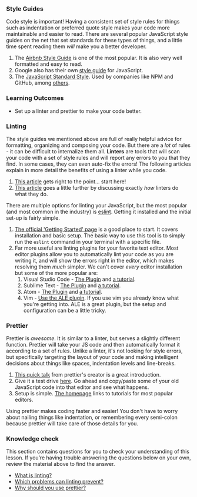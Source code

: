 ### Style Guides

Code style is important! Having a consistent set of style rules for things such as indentation or preferred quote style makes your code more maintainable and easier to read. There are several popular JavaScript style guides on the net that set standards for these types of things, and a little time spent reading them _will_ make you a better developer.

1. The [Airbnb Style Guide](https://github.com/airbnb/javascript) is one of the most popular. It is also very well formatted and easy to read.
2. Google also has their own [style guide](https://google.github.io/styleguide/jsguide.html) for JavaScript.
3. The [JavaScript Standard Style](https://standardjs.com/rules.html). Used by companies like NPM and GitHub, among [others](https://standardjs.com/index.html#who-uses-javascript-standard-style).

### Learning Outcomes

- Set up a linter and prettier to make your code better.

### Linting

The style guides we mentioned above are full of really helpful advice for formatting, organizing and composing your code. But there are a _lot_ of rules - it can be difficult to internalize them all. **Linters** are tools that will scan your code with a set of style rules and will report any errors to you that they find. In some cases, they can even auto-fix the errors! The following articles explain in more detail the benefits of using a linter while you code.

1. [This article](http://mikecavaliere.com/javascript-linting-what-developers-need-to-know/) gets right to the point... start here!
2. [This article](https://hackernoon.com/how-linting-and-eslint-improve-code-quality-fa83d2469efe) goes a little further by discussing exactly _how_ linters do what they do.

There are multiple options for linting your JavaScript, but the most popular (and most common in the industry) is [eslint](https://eslint.org/). Getting it installed and the initial set-up is fairly simple.

1. [The official 'Getting Started' page](https://eslint.org/docs/user-guide/getting-started) is a good place to start. It covers installation and basic setup. The basic way to use this tool is to simply run the `eslint` command in your terminal with a specific file.
2. Far more useful are linting plugins for your favorite text editor. Most editor plugins allow you to automatically lint your code as you are writing it, and will show the errors right in the editor, which makes resolving them _much_ simpler. We can't cover _every_ editor installation but some of the more popular are:
   1. Visual Studio Code - [The Plugin](https://marketplace.visualstudio.com/items?itemName=dbaeumer.vscode-eslint) and [a tutorial](http://shripalsoni.com/blog/configure-eslint-in-visual-studio-code/).
   2. Sublime Text - [The Plugin](https://github.com/roadhump/SublimeLinter-eslint) and [a tutorial](http://jonathancreamer.com/setup-eslint-with-es6-in-sublime-text/).
   3. Atom - [The Plugin](https://atom.io/packages/linter-eslint) and [a tutorial](https://medium.freecodecamp.org/how-to-set-up-eslint-in-atom-to-contribute-to-freecodecamp-3467dee86e2c).
   4. Vim - [Use the ALE plugin](https://github.com/w0rp/ale). If you use vim you already know what you're getting into. ALE is a great plugin, but the setup and configuration can be a little tricky.

### Prettier

Prettier is _awesome_. It is similar to a linter, but serves a slightly different function. Prettier will take your JS code and then automatically format it according to a set of rules. Unlike a linter, it's not looking for style errors, but specifically targeting the layout of your code and making intelligent decisions about things like spaces, indentation levels and line-breaks.

1. [This quick talk](https://www.youtube.com/watch?v=hkfBvpEfWdA) from prettier's creator is a great introduction.
2. Give it a test drive [here](https://prettier.io/playground). Go ahead and copy/paste some of your old JavaScript code into that editor and see what happens.
3. Setup is simple. [The homepage](https://prettier.io/) links to tutorials for most popular editors.

Using prettier makes coding faster and easier! You don't have to worry about nailing things like indentation, or remembering every semi-colon because prettier will take care of those details for you.

### Knowledge check

This section contains questions for you to check your understanding of this lesson. If you’re having trouble answering the questions below on your own, review the material above to find the answer.

- <a class="knowledge-check-link" href="https://mikecavaliere.com/javascript-linting-what-developers-need-to-know/">What is linting?</a>
- <a class="knowledge-check-link" href="https://mikecavaliere.com/javascript-linting-what-developers-need-to-know/">Which problems can linting prevent?</a>
- <a class="knowledge-check-link" href="https://www.youtube.com/watch?v=hkfBvpEfWdA">Why should you use prettier?</a>

